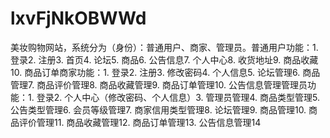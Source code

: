 # lxvFjNkOBWWd
美妆购物网站，系统分为（身份）：普通用户、商家、管理员。普通用户功能：1. 登录2. 注册3. 首页4. 论坛5. 商品6. 公告信息7. 个人中心8. 收货地址9. 商品收藏10. 商品订单商家功能：1. 登录2. 注册3. 修改密码4. 个人信息5. 论坛管理6. 商品管理7. 商品评价管理8. 商品收藏管理9. 商品订单管理10. 公告信息管理管理员功能：1. 登录2. 个人中心（修改密码、个人信息）3. 管理员管理4. 商品类型管理5. 公告类型管理6. 会员等级管理7. 商家信用类型管理8. 论坛管理9. 商品管理10. 商品评价管理11. 商品收藏管理12. 商品订单管理13. 公告信息管理14
